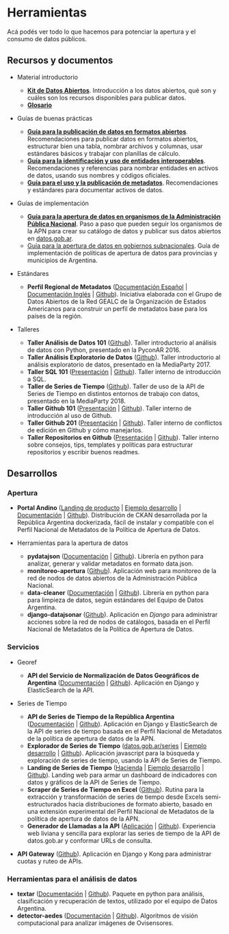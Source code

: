 # Herramientas

Acá podés ver todo lo que hacemos para potenciar la apertura y el consumo de datos públicos.

## Recursos y documentos

* Material introductorio
    - [**Kit de Datos Abiertos**](https://www.argentina.gob.ar/sites/default/files/2._kit_de_datos_abiertos.pdf). Introducción a los datos abiertos, qué son y cuáles son los recursos disponibles para publicar datos.
    - [**Glosario**](https://datosgobar.github.io/paquete-apertura-datos/glosario/)

* Guías de buenas prácticas
    - [**Guía para la publicación de datos en formatos abiertos**](https://datosgobar.github.io/paquete-apertura-datos/guia_abiertos/). Recomendaciones para publicar datos en formatos abiertos, estructurar bien una tabla, nombrar archivos y columnas, usar estándares básicos y trabajar con planillas de cálculo.
    - [**Guía para la identificación y uso de entidades interoperables**](https://datosgobar.github.io/paquete-apertura-datos/guia_interoperables/). Recomendaciones y referencias para nombrar entidades en activos de datos, usando sus nombres y códigos oficiales.
    - [**Guía para el uso y la publicación de metadatos**](https://datosgobar.github.io/paquete-apertura-datos/guia_metadatos/). Recomendaciones y estándares para documentar activos de datos.

* Guías de implementación
    - [**Guía para la apertura de datos en organismos de la Administración Pública Nacional**](http://datos.gob.ar/acerca/seccion/Publica%20datos). Paso a paso que pueden seguir los organismos de la APN para crear su catálogo de datos y publicar sus datos abiertos en [datos.gob.ar](http://datos.gob.ar).
    - [Guía para la apertura de datos en gobiernos subnacionales](https://datosgobar.github.io/paquete-apertura-datos/guia_subnacionales/). Guía de implementación de políticas de apertura de datos para provincias y municipios de Argentina.

* Estándares
    - **Perfil Regional de Metadatos** ([Documentación Español](https://perfil-regional-metadatos.readthedocs.io/) | [Documentación Inglés](https://perfil-regional-metadatos.readthedocs.io/en/latest/) | [Github](https://github.com/datosgobar/perfil-regional-metadatos)). Iniciativa elaborada con el Grupo de Datos Abiertos de la Red GEALC de la Organización de Estados Americanos para construir un perfil de metadatos base para los países de la región.

* Talleres
    * **Taller Análisis de Datos 101** ([Github](https://github.com/datosgobar/taller-analisis-datos-101)). Taller introductorio al análisis de datos con Python, presentado en la PyconAR 2016.
    * **Taller Análisis Exploratorio de Datos** ([Github](https://github.com/datosgobar/taller-analisis-mediaparty-2017)). Taller introductorio al análisis exploratorio de datos, presentado en la MediaParty 2017.
    * **Taller SQL 101** ([Presentación](https://datosgobar.github.io/taller-sql-101/) | [Github](https://github.com/datosgobar/taller-sql-101)). Taller interno de introducción a SQL.
    * **Taller de Series de Tiempo** ([Github](https://github.com/datosgobar/taller-series-tiempo-mediaparty-2018)). Taller de uso de la API de Series de Tiempo en distintos entornos de trabajo con datos, presentado en la MediaParty 2018.
    * **Taller Github 101** ([Presentación](https://datosgobar.github.io/taller-github-101) | [Github](https://github.com/datosgobar/taller-github-101)). Taller interno de introducción al uso de Github.
    * **Taller Github 201** ([Presentación](https://datosgobar.github.io/taller-github-201) | [Github](https://github.com/datosgobar/taller-github-201)). Taller interno de conflictos de edición en Github y cómo manejarlos.
    * **Taller Repositorios en Github** ([Presentación](https://datosgobar.github.io/taller-repos-readmes/) | [Github](https://github.com/datosgobar/taller-repos-readmes)). Taller interno sobre consejos, tips, templates y políticas para estructurar repositorios y escribir buenos readmes.

## Desarrollos

### Apertura

* **Portal Andino** ([Landing de producto](http://andino.datos.gob.ar/) | [Ejemplo desarrollo](http://portal-andino.datos.gob.ar/) | [Documentación](http://portal-andino.readthedocs.io/) | [Github](http://github.com/datosgobar/portal-andino)). Distribución de CKAN desarrollada por la República Argentina dockerizada, fácil de instalar y compatible con el Perfil Nacional de Metadatos de la Política de Apertura de Datos.

* Herramientas para la apertura de datos
    - **pydatajson** ([Documentación](https://pydatajson.readthedocs.io/) | [Github](https://github.com/datosgobar/pydatajson)). Librería en python para analizar, generar y validar metadatos en formato data.json.
    - **monitoreo-apertura** ([Github](https://github.com/datosgobar/monitoreo-apertura)). Aplicación web para monitoreo de la red de nodos de datos abiertos de la Administración Pública Nacional.
    - **data-cleaner** ([Documentación](https://data-cleaner.readthedocs.io/) | [Github](https://github.com/datosgobar/data-cleaner)). Librería en python para para limpieza de datos, según estándares del Equipo de Datos Argentina.
    - **django-datajsonar** ([Github](https://github.com/datosgobar/django-datajsonar)). Aplicación en _Django_ para administrar acciones sobre la red de nodos de catálogos, basada en el Perfil Nacional de Metadatos de la Política de Apertura de Datos.

### Servicios

* Georef
    - **API del Servicio de Normalización de Datos Geográficos de Argentina** ([Documentación](http://apis.datos.gob.ar/georef/) | [Github](https://github.com/datosgobar/georef-ar-api )). Aplicación en Django y ElasticSearch de la API.

* Series de Tiempo
    - **API de Series de Tiempo de la República Argentina** ([Documentación](https://apis.datos.gob.ar/series) | [Github](https://github.com/datosgobar/series-tiempo-ar-api)). Aplicación en Django y ElasticSearch de la API de series de tiempo basada en el Perfil Nacional de Metadatos de la política de apertura de datos de la APN.
    - **Explorador de Series de Tiempo** ([datos.gob.ar/series](http://datos.gob.ar/series) | [Ejemplo desarrollo](https://datosgobar.github.io/series-tiempo-ar-explorer/) | [Github](https://github.com/datosgobar/series-tiempo-ar-explorer)). Aplicación javascript para la búsqueda y exploración de series de tiempo, usando la API de Series de Tiempo.
    - **Landing de Series de Tiempo** ([Hacienda](https://www.minhacienda.gob.ar/datos/) | [Ejemplo desarrollo](https://datosgobar.github.io/series-tiempo-ar-landing/) | [Github](https://github.com/datosgobar/series-tiempo-ar-landing)). Landing web para armar un dashboard de indicadores con datos y gráficos de la API de Series de Tiempo.
    - **Scraper de Series de Tiempo en Excel** ([Github](https://github.com/datosgobar/series-tiempo-ar-scraping)). Rutina para la extracción y transformación de series de tiempo desde Excels semi-estructurados hacia distribuciones de formato abierto, basado en una extensión experimental del Perfil Nacional de Metadatos de la política de apertura de datos de la APN.
    - **Generador de Llamadas a la API** ([Aplicación](https://datosgobar.github.io/series-tiempo-ar-call-generator/) | [Github](https://github.com/datosgobar/series-tiempo-ar-call-generator)). Experiencia web liviana y sencilla para explorar las series de tiempo de la API de datos.gob.ar y conformar URLs de consulta.

* **API Gateway** ([Github](https://github.com/datosgobar/api-gateway)). Aplicación en Django y Kong para administrar cuotas y ruteo de APIs.

### Herramientas para el análisis de datos

* **textar** ([Documentación](https://textar.readthedocs.io/) | [Github](https://github.com/datosgobar/textar)). Paquete en python para análisis, clasificación y recuperación de textos, utilizado por el equipo de Datos Argentina.
* **detector-aedes** ([Documentación](https://detector-aedes.readthedocs.io/) | [Github](https://github.com/datosgobar/detector-aedes)). Algoritmos de visión computacional para analizar imágenes de Ovisensores.
